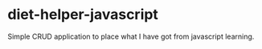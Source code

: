 # diet-helper-javascript
Simple CRUD application to place what I have got from javascript learning.
